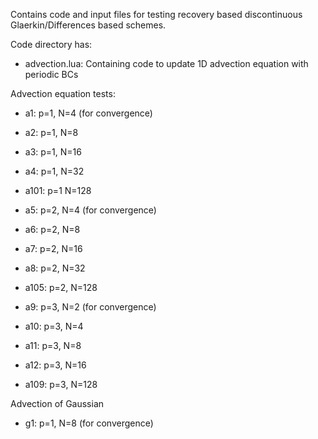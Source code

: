 Contains code and input files for testing recovery based discontinuous
Glaerkin/Differences based schemes.

Code directory has:

- advection.lua: Containing code to update 1D advection equation with
  periodic BCs

Advection equation tests:

- a1: p=1, N=4 (for convergence) 
- a2: p=1, N=8
- a3: p=1, N=16
- a4: p=1, N=32
- a101: p=1 N=128

- a5: p=2, N=4 (for convergence) 
- a6: p=2, N=8
- a7: p=2, N=16
- a8: p=2, N=32
- a105: p=2, N=128

- a9: p=3, N=2 (for convergence) 
- a10: p=3, N=4
- a11: p=3, N=8
- a12: p=3, N=16
- a109: p=3, N=128

Advection of Gaussian

- g1: p=1, N=8 (for convergence)